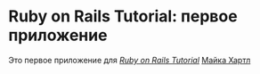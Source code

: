 # Ruby on Rails Tutorial: первое приложение

Это первое приложение для
[*Ruby on Rails Tutorial*](http://railstutorial.org/)
 [Майка Хартл](http://michaelhartl.com/)